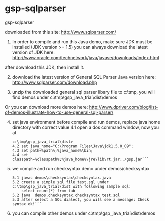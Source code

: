 gsp-sqlparser
=============

gsp-sqlparser


downloaded from this site:
http://www.sqlparser.com/




1. In order to compile and run this Java demo, make sure JDK must be installed (JDK version >= 1.5)
you can always download the latest version of JDK here:
http://www.oracle.com/technetwork/java/javase/downloads/index.html

after download this JDK, then install it.

2. download the latest version of General SQL Parser Java version here:
http://www.sqlparser.com/download.php

3. unzip the downloaded general sql parser libary file to c:\tmp, 
you will find demos under c:\tmp\gsp_java_trial\dist\demos

Or you can download more demos here: http://www.dpriver.com/blog/list-of-demos-illustrate-how-to-use-general-sql-parser/


4. set java environment before compile and run demos, replace java home directory with correct value
  4.1 open a dos command window, now you at 
  	```
	c:\tmp\gsp_java_trial\dist>
	4.2 set java_home="C:\Program Files\Java\jdk1.5.0_09";
	4.3 set path=%path%;%java_home%\bin;
	4.4 set classpath=%classpath%;%java_home%\jre\lib\rt.jar;./gsp.jar```

5. we compile and run checksyntax demo under demos\checksyntax
	```
	5.1 javac demos\checksyntax\checksyntax.java
	5.2 create a simple sql file test.sql under c:\tmp\gsp_java_trial\dist with following sample sql:
		select count(*) from tab
	5.2 java  demos.checksyntax.checksyntax test.sql
	5.3 after select a SQL dialect, you will see a message: Check syntax ok!```
	
6. you can compile other demos under c:\tmp\gsp_java_trial\dist\demos

